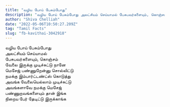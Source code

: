 ```yaml
---
title: "வழிய போய் பேசும்போது"
description: "வழிய போய் பேசும்போது அலட்சியம் செய்யாமல் பேசுபவர்களையும், கொஞ்சம் வேலை இருக்கு முடிச்சுட்டு நானே மெசேஜ் பண்ணுறேன்னு சொல்லிட்டு."
author: "Shiva Chelliah"
date: "2022-05-06T10:50:27.209Z"
tag: "Tamil Facts"
slug: "fb-kavithai-3042918"
---
```


வழிய போய் பேசும்போது  
அலட்சியம் செய்யாமல்  
பேசுபவர்களையும், கொஞ்சம்  
வேலை இருக்கு முடிச்சுட்டு நானே  
மெசேஜ் பண்ணுறேன்னு சொல்லிட்டு  
நமக்கு இம்பார்ட்டண்ட்ஸ் கொடுத்து  
அவங்க வேலையெல்லாம் முடிச்சுட்டு  
அவங்களாவே நமக்கு மெசேஜ்  
பண்ணுறவங்களையும் தான் இங்க  
நிறைய பேர் தேடிட்டு இருக்காங்க
